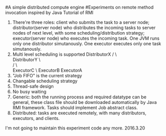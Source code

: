 #A simple distributed compute engine
#Experiments on remote method invocation
inspired by Java Tutorial of RMI
 
1. There're three roles: client who submits the task to a server node; distributor(server node) who distributes the incoming tasks to server nodes of next level, with some scheduling/distribution strategy; executor(server node) who executes the incoming task. One JVM runs only one distributor simutanously. One executor executes only one task simutanously.
2. Multi level scheduling is supported
           DistributorX
             /    \   \
    DistributorY   \   \
         /          \   \
     ExecutorC       \  ExecutorB
                  ExecutorA
3. "Job FIFO" is the current strategy
4. Changable scheduling strategy
5. Thread-safe design
6. No busy waiting
7. Generic: both the running process and required datatype can be general, these class file should be downloaded automatically by Java RMI framework. Tasks should implement Job abstract class.
8. Distributed: tasks are executed remotely, with many distributors, executors, and clients.

I'm not going to maintain this experiment code any more.
2016.3.20
